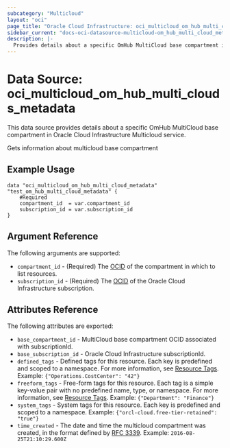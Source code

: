 ```yaml
---
subcategory: "Multicloud"
layout: "oci"
page_title: "Oracle Cloud Infrastructure: oci_multicloud_om_hub_multi_cloud_metadata"
sidebar_current: "docs-oci-datasource-multicloud-om_hub_multi_cloud_metadata"
description: |-
  Provides details about a specific OmHub MultiCloud base compartment in Oracle Cloud Infrastructure Multicloud service
---
```


# Data Source: oci_multicloud_om_hub_multi_clouds_metadata
This data source provides details about a specific OmHub MultiCloud base compartment in Oracle Cloud Infrastructure Multicloud service.

Gets information about multicloud base compartment

## Example Usage

```hcl
data "oci_multicloud_om_hub_multi_cloud_metadata" "test_om_hub_multi_cloud_metadata" {
	#Required
	compartment_id  = var.compartment_id
	subscription_id = var.subscription_id
}
```

## Argument Reference

The following arguments are supported:

* `compartment_id` - (Required) The [OCID](https://docs.cloud.oracle.com/iaas/Content/General/Concepts/identifiers.htm) of the compartment in which to list resources.
* `subscription_id` - (Required) The [OCID](https://docs.cloud.oracle.com/iaas/Content/General/Concepts/identifiers.htm) of the Oracle Cloud Infrastructure subscription.


## Attributes Reference

The following attributes are exported:

* `base_compartment_id` - MultiCloud base compartment OCID associated with subscriptionId.
* `base_subscription_id` - Oracle Cloud Infrastructure subscriptionId.
* `defined_tags` - Defined tags for this resource. Each key is predefined and scoped to a namespace. For more information, see [Resource Tags](https://docs.cloud.oracle.com/iaas/Content/General/Concepts/resourcetags.htm).  Example: `{"Operations.CostCenter": "42"}` 
* `freeform_tags` - Free-form tags for this resource. Each tag is a simple key-value pair with no predefined name, type, or namespace. For more information, see [Resource Tags](https://docs.cloud.oracle.com/iaas/Content/General/Concepts/resourcetags.htm).  Example: `{"Department": "Finance"}` 
* `system_tags` - System tags for this resource. Each key is predefined and scoped to a namespace.  Example: `{"orcl-cloud.free-tier-retained": "true"}` 
* `time_created` - The date and time the multicloud compartment was created, in the format defined by [RFC 3339](https://tools.ietf.org/html/rfc3339).  Example: `2016-08-25T21:10:29.600Z`
